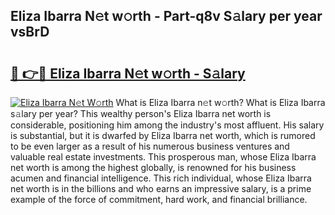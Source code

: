 ## Eliza Ibarra N𝚎t w𝚘rth - Part-q8v S𝚊lary per year vsBrD

# <h2><a href="http://gc01227.nevu.top/?p=Eliza+Ibarra">🔗 👉🔴 Eliza Ibarra N𝚎t w𝚘rth - S𝚊lary</a></h2>

[![Eliza Ibarra N𝚎t W𝚘rth](https://i.imgur.com/Oavwk0R.jpeg)](http://gc01227.nevu.top/?p=Eliza+Ibarra)
What is Eliza Ibarra n𝚎t w𝚘rth? What is Eliza Ibarra s𝚊lary per year?
This wealthy person's Eliza Ibarra net worth is considerable, positioning him among the industry's most affluent. His salary is substantial, but it is dwarfed by Eliza Ibarra net worth, which is rumored to be even larger as a result of his numerous business ventures and valuable real estate investments. This prosperous man, whose Eliza Ibarra net worth is among the highest globally, is renowned for his business acumen and financial intelligence. This rich individual, whose Eliza Ibarra net worth is in the billions and who earns an impressive salary, is a prime example of the force of commitment, hard work, and financial brilliance.
